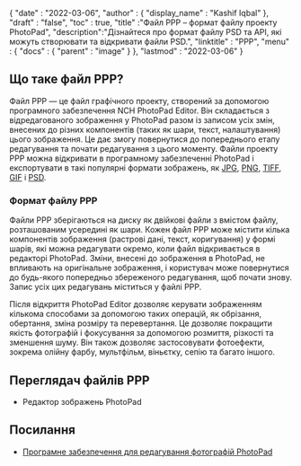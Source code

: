 {
  "date" : "2022-03-06",
  "author" : {
    "display_name" : "Kashif Iqbal"
},
  "draft" : "false",
  "toc" : true,
  "title" :"Файл PPP – формат файлу проекту PhotoPad",
  "description":"Дізнайтеся про формат файлу PSD та API, які можуть створювати та відкривати файли PSD.",
  "linktitle" : "PPP",
  "menu" : {
    "docs" : {
      "parent" : "image"
}
},
  "lastmod" : "2022-03-06"
}

## Що таке файл PPP?

Файл PPP — це файл графічного проекту, створений за допомогою програмного забезпечення NCH PhotoPad Editor. Він складається з відредагованого зображення у PhotoPad разом із записом усіх змін, внесених до різних компонентів (таких як шари, текст, налаштування) цього зображення. Це дає змогу повернутися до попереднього етапу редагування та почати редагування з цього моменту. Файли проекту PPP можна відкривати в програмному забезпеченні PhotoPad і експортувати в такі популярні формати зображень, як [JPG](/uk/image/jpeg/), [PNG](/uk/image/png/), [TIFF](/uk/image/tiff/), [GIF](/uk/image/gif/) і [PSD](/uk/image/psd/).

### Формат файлу PPP

Файли PPP зберігаються на диску як двійкові файли з вмістом файлу, розташованим усередині як шари. Кожен файл PPP може містити кілька компонентів зображення (растрові дані, текст, коригування) у формі шарів, які можна редагувати окремо, коли файл відкривається в редакторі PhotoPad. Зміни, внесені до зображення в PhotoPad, не впливають на оригінальне зображення, і користувач може повернутися до будь-якого попередньо збереженого редагування, щоб почати знову. Запис усіх цих редагувань міститься у файлі PPP.

Після відкриття PhotoPad Editor дозволяє керувати зображенням кількома способами за допомогою таких операцій, як обрізання, обертання, зміна розміру та перевертання. Це дозволяє покращити якість фотографій і фокусування за допомогою розмиття, різкості та зменшення шуму. Він також дозволяє застосовувати фотоефекти, зокрема олійну фарбу, мультфільм, віньєтку, сепію та багато іншого.

## Переглядач файлів PPP

* Редактор зображень PhotoPad

## Посилання ##

* [Програмне забезпечення для редагування фотографій PhotoPad](https://www.nchsoftware.com/photoeditor/index.html)

